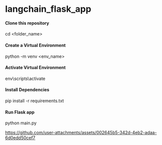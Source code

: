 # langchain_flask_app

#### Clone this repository 
cd <folder_name>

#### Create a Virtual Environment
python -m venv <env_name>

#### Activate Virtual Environment
env\scripts\activate

#### Install Dependencies
pip install -r requirements.txt

#### Run Flask app
python main.py



https://github.com/user-attachments/assets/002645b5-342d-4eb2-adaa-6d0edd50cef7


